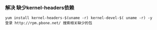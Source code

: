 ### 解决 缺少kernel-headers依赖
```
yum install kernel-headers-$(uname -r) kernel-devel-$( uname -r) -y   
登录 http://rpm.pbone.net/ 搜索相关缺少的包
```
